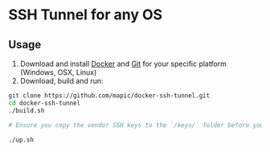 # SSH Tunnel for any OS

## Usage
1. Download and install [Docker](https://docs.docker.com/install/) and [Git](https://git-scm.com/book/en/v2/Getting-Started-Installing-Git) for your specific platform (Windows, OSX, Linux)
2. Download, build and run:
```bash
git clone https://github.com/mapic/docker-ssh-tunnel.git
cd docker-ssh-tunnel
./build.sh

# Ensure you copy the vendor SSH keys to the `/keys/` folder before you start.

./up.sh
```


